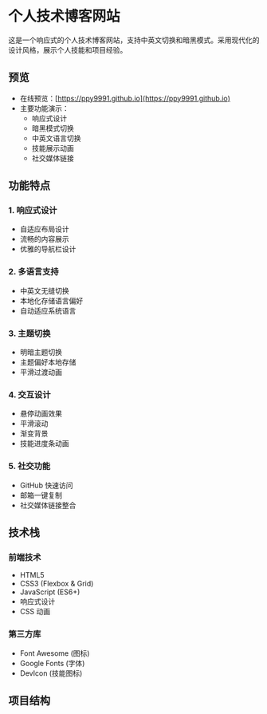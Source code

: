 # 个人技术博客网站

这是一个响应式的个人技术博客网站，支持中英文切换和暗黑模式。采用现代化的设计风格，展示个人技能和项目经验。

## 预览

- 在线预览：[https://ppy9991.github.io](https://ppy9991.github.io)
- 主要功能演示：
  - 响应式设计
  - 暗黑模式切换
  - 中英文语言切换
  - 技能展示动画
  - 社交媒体链接

## 功能特点

### 1. 响应式设计
- 自适应布局设计
- 流畅的内容展示
- 优雅的导航栏设计

### 2. 多语言支持
- 中英文无缝切换
- 本地化存储语言偏好
- 自动适应系统语言

### 3. 主题切换
- 明暗主题切换
- 主题偏好本地存储
- 平滑过渡动画

### 4. 交互设计
- 悬停动画效果
- 平滑滚动
- 渐变背景
- 技能进度条动画

### 5. 社交功能
- GitHub 快速访问
- 邮箱一键复制
- 社交媒体链接整合

## 技术栈

### 前端技术
- HTML5
- CSS3 (Flexbox & Grid)
- JavaScript (ES6+)
- 响应式设计
- CSS 动画

### 第三方库
- Font Awesome (图标)
- Google Fonts (字体)
- DevIcon (技能图标)

## 项目结构
